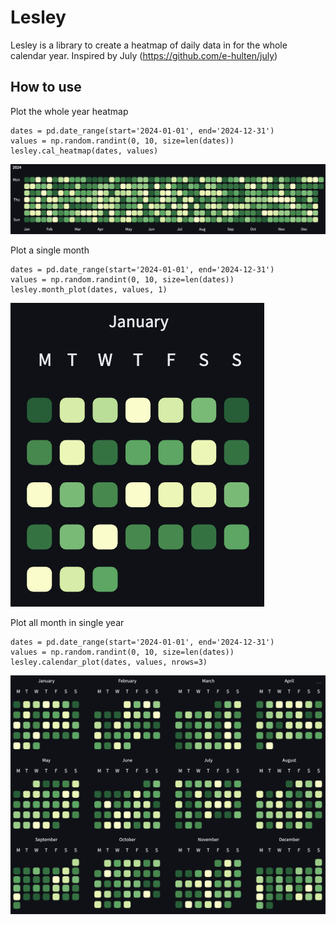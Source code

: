 # Lesley

Lesley is a library to create a heatmap of daily data in for the whole calendar year. Inspired by July (https://github.com/e-hulten/july)

## How to use

Plot the whole year heatmap
```
dates = pd.date_range(start='2024-01-01', end='2024-12-31')
values = np.random.randint(0, 10, size=len(dates))
lesley.cal_heatmap(dates, values)
```
![calendar heatmap output example](https://raw.githubusercontent.com/mitbal/lesley/main/images/calendar_heatmap.png)

Plot a single month
```
dates = pd.date_range(start='2024-01-01', end='2024-12-31')
values = np.random.randint(0, 10, size=len(dates))
lesley.month_plot(dates, values, 1)
```
![single month plot](https://raw.githubusercontent.com/mitbal/lesley/main/images/month_plot.png)

Plot all month in single year
```
dates = pd.date_range(start='2024-01-01', end='2024-12-31')
values = np.random.randint(0, 10, size=len(dates))
lesley.calendar_plot(dates, values, nrows=3)
```
![all month plot](https://raw.githubusercontent.com/mitbal/lesley/main/images/calendar_plot.png)
